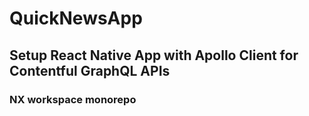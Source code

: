 # QuickNewsApp

## Setup React Native App with Apollo Client for Contentful GraphQL APIs

### NX workspace monorepo